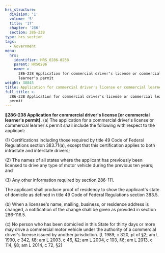 ```yaml
---
hrs_structure:
  division: '1'
  volume: '5'
  title: '17'
  chapter: '286'
  section: 286-238
type: hrs_section
tags:
  - Government
menu:
  hrs:
    identifier: HRS_0286-0238
    parent: HRS0286
    name: >-
      286-238 Application for commercial driver's license or commercial
      learner's permit
weight: 38845
title: Application for commercial driver's license or commercial learner's permit
full_title: >-
  286-238 Application for commercial driver's license or commercial learner's
  permit
---
```

**§286-238 Application for commercial driver's license [or commercial learner's permit].** (a) The application for a commercial driver's license or commercial learner's permit shall include the following with respect to the applicant:

(1) Certifications including those required by title 49 Code of Federal Regulations section 383.71(a), except that this certification applies to both intrastate and interstate drivers;

(2) The names of all states where the applicant has previously been licensed to drive any type of motor vehicle during the previous ten years; and

(3) Any other information required by section 286-111.

The applicant shall produce proof of residency to show the applicant's state of domicile as defined in title 49 Code of Federal Regulations section 383.5.

(b) When a licensee's name, mailing, business, or residence address is changed, a notification of the change shall be given as provided in section 286-116.5.

(c) No person who has been domiciled in this State for thirty days or more may drive a commercial motor vehicle under the authority of a commercial driver's license issued by another jurisdiction. [L 1989, c 320, pt of §2; am L 1990, c 342, §8; am L 2003, c 46, §2; am L 2004, c 103, §6; am L 2013, c 114, §8; am L 2014, c 72, §2]